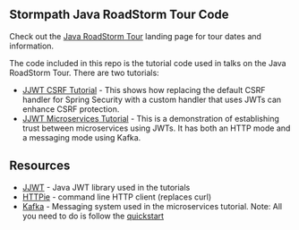 ## Stormpath Java RoadStorm Tour Code

Check out the [Java RoadStorm Tour](http://roadstorm.afitnerd.com) landing page for tour dates and information.

The code included in this repo is the tutorial code used in talks on the Java RoadStorm Tour. There are two tutorials:

* [JJWT CSRF Tutorial](roadstorm-jwt-csrf-tutorial) - This shows how replacing the default CSRF handler for Spring Security with a custom handler that uses JWTs can enhance CSRF protection.
* [JJWT Microservices Tutorial](roadstorm-jwt-microservices-tutorial) - This is a demonstration of establishing trust between microservices using JWTs. It has both an HTTP mode and a messaging mode using Kafka.

## Resources

* [JJWT](https://github.com/jwtk/jjwt) - Java JWT library used in the tutorials
* [HTTPie](https://github.com/jkbrzt/httpie) - command line HTTP client (replaces curl)
* [Kafka](http://kafka.apache.org/) - Messaging system used in the microservices tutorial. Note: All you need to do is follow the [quickstart](http://kafka.apache.org/documentation.html#quickstart)